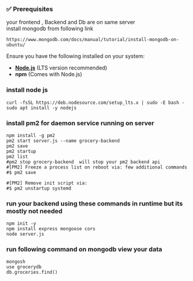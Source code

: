 
### ✅ Prerequisites
your frontend , Backend and Db are on same server  
install mongodb from following link
```
https://www.mongodb.com/docs/manual/tutorial/install-mongodb-on-ubuntu/
```

Ensure you have the following installed on your system:  
- **[Node.js](https://nodejs.org/)** (LTS version recommended)  
- **npm** (Comes with Node.js)  
### install node js 
```
curl -fsSL https://deb.nodesource.com/setup_lts.x | sudo -E bash -
sudo apt install -y nodejs
```
### install pm2 for daemon service running on server  
```
npm install -g pm2
pm2 start server.js --name grocery-backend
pm2 save
pm2 startup
pm2 list
#pm2 stop grocery-backend  will stop your pm2 backend api 
#[PM2] Freeze a process list on reboot via: few additional commands  
#$ pm2 save

#[PM2] Remove init script via:
#$ pm2 unstartup systemd
```
### run your backend using these commands in runtime but its mostly not needed
```
npm init -y
npm install express mongoose cors 
node server.js
```
###

### run following command on mongodb view your data
```
mongosh
use grocerydb
db.groceries.find()
```
